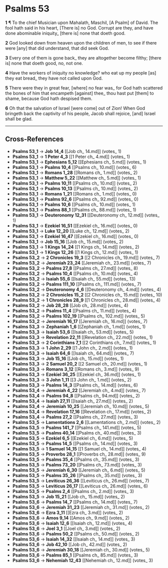 # Psalms 53

**1** ¶ To the chief Musician upon Mahalath, Maschil, [A Psalm] of David. The fool hath said in his heart, [There is] no God. Corrupt are they, and have done abominable iniquity_ [there is] none that doeth good.

**2** God looked down from heaven upon the children of men, to see if there were [any] that did understand, that did seek God.

**3** Every one of them is gone back_ they are altogether become filthy; [there is] none that doeth good, no, not one.

**4** Have the workers of iniquity no knowledge? who eat up my people [as] they eat bread_ they have not called upon God.

**5** There were they in great fear, [where] no fear was_ for God hath scattered the bones of him that encampeth [against] thee_ thou hast put [them] to shame, because God hath despised them.

**6** Oh that the salvation of Israel [were come] out of Zion! When God bringeth back the captivity of his people, Jacob shall rejoice, [and] Israel shall be glad.

---

## Cross-References

- **Psalms 53_1** → **Job 14_4** [[Job ch_ 14.md]] (votes_ 1)
- **Psalms 53_1** → **1 Peter 4_3** [[1 Peter ch_ 4.md]] (votes_ 1)
- **Psalms 53_1** → **Ephesians 5_12** [[Ephesians ch_ 5.md]] (votes_ 1)
- **Psalms 53_1** → **Psalms 10_4** [[Psalms ch_ 10.md]] (votes_ 6)
- **Psalms 53_1** → **Romans 1_28** [[Romans ch_ 1.md]] (votes_ 2)
- **Psalms 53_1** → **Matthew 5_22** [[Matthew ch_ 5.md]] (votes_ 1)
- **Psalms 53_1** → **Psalms 10_11** [[Psalms ch_ 10.md]] (votes_ 2)
- **Psalms 53_1** → **Psalms 10_13** [[Psalms ch_ 10.md]] (votes_ 2)
- **Psalms 53_1** → **Romans 1_21** [[Romans ch_ 1.md]] (votes_ 0)
- **Psalms 53_1** → **Psalms 92_6** [[Psalms ch_ 92.md]] (votes_ 0)
- **Psalms 53_1** → **Psalms 10_6** [[Psalms ch_ 10.md]] (votes_ 1)
- **Psalms 53_1** → **Psalms 88_1** [[Psalms ch_ 88.md]] (votes_ 1)
- **Psalms 53_1** → **Deuteronomy 12_31** [[Deuteronomy ch_ 12.md]] (votes_ 1)
- **Psalms 53_1** → **Ezekiel 16_51** [[Ezekiel ch_ 16.md]] (votes_ 0)
- **Psalms 53_1** → **Luke 12_20** [[Luke ch_ 12.md]] (votes_ 2)
- **Psalms 53_1** → **Ezekiel 16_47** [[Ezekiel ch_ 16.md]] (votes_ 0)
- **Psalms 53_1** → **Job 15_16** [[Job ch_ 15.md]] (votes_ 2)
- **Psalms 53_1** → **1 Kings 14_24** [[1 Kings ch_ 14.md]] (votes_ 2)
- **Psalms 53_1** → **1 Kings 12_26** [[1 Kings ch_ 12.md]] (votes_ 1)
- **Psalms 53_2** → **2 Chronicles 19_3** [[2 Chronicles ch_ 19.md]] (votes_ 7)
- **Psalms 53_2** → **Jeremiah 23_24** [[Jeremiah ch_ 23.md]] (votes_ 7)
- **Psalms 53_2** → **Psalms 27_8** [[Psalms ch_ 27.md]] (votes_ 8)
- **Psalms 53_2** → **Psalms 10_4** [[Psalms ch_ 10.md]] (votes_ 4)
- **Psalms 53_2** → **Isaiah 55_6** [[Isaiah ch_ 55.md]] (votes_ 13)
- **Psalms 53_2** → **Psalms 111_10** [[Psalms ch_ 111.md]] (votes_ 7)
- **Psalms 53_2** → **Deuteronomy 4_6** [[Deuteronomy ch_ 4.md]] (votes_ 4)
- **Psalms 53_2** → **2 Chronicles 15_2** [[2 Chronicles ch_ 15.md]] (votes_ 10)
- **Psalms 53_2** → **1 Chronicles 28_9** [[1 Chronicles ch_ 28.md]] (votes_ 4)
- **Psalms 53_2** → **Job 28_28** [[Job ch_ 28.md]] (votes_ 4)
- **Psalms 53_2** → **Psalms 11_4** [[Psalms ch_ 11.md]] (votes_ 4)
- **Psalms 53_2** → **Psalms 102_19** [[Psalms ch_ 102.md]] (votes_ 5)
- **Psalms 53_2** → **Jeremiah 16_17** [[Jeremiah ch_ 16.md]] (votes_ 7)
- **Psalms 53_3** → **Zephaniah 1_6** [[Zephaniah ch_ 1.md]] (votes_ 1)
- **Psalms 53_3** → **Isaiah 53_6** [[Isaiah ch_ 53.md]] (votes_ 5)
- **Psalms 53_3** → **Revelation 22_11** [[Revelation ch_ 22.md]] (votes_ 1)
- **Psalms 53_3** → **2 Corinthians 7_1** [[2 Corinthians ch_ 7.md]] (votes_ 1)
- **Psalms 53_3** → **1 John 2_29** [[1 John ch_ 2.md]] (votes_ 1)
- **Psalms 53_3** → **Isaiah 64_6** [[Isaiah ch_ 64.md]] (votes_ 7)
- **Psalms 53_3** → **Job 15_16** [[Job ch_ 15.md]] (votes_ 1)
- **Psalms 53_3** → **2 Samuel 20_2** [[2 Samuel ch_ 20.md]] (votes_ 1)
- **Psalms 53_3** → **Romans 3_12** [[Romans ch_ 3.md]] (votes_ 9)
- **Psalms 53_3** → **Ezekiel 36_25** [[Ezekiel ch_ 36.md]] (votes_ 1)
- **Psalms 53_3** → **3 John 1_11** [[3 John ch_ 1.md]] (votes_ 2)
- **Psalms 53_3** → **Psalms 14_3** [[Psalms ch_ 14.md]] (votes_ 6)
- **Psalms 53_4** → **Jeremiah 4_22** [[Jeremiah ch_ 4.md]] (votes_ 7)
- **Psalms 53_4** → **Psalms 94_8** [[Psalms ch_ 94.md]] (votes_ 2)
- **Psalms 53_4** → **Isaiah 27_11** [[Isaiah ch_ 27.md]] (votes_ 2)
- **Psalms 53_4** → **Jeremiah 10_25** [[Jeremiah ch_ 10.md]] (votes_ 5)
- **Psalms 53_4** → **Revelation 17_16** [[Revelation ch_ 17.md]] (votes_ 2)
- **Psalms 53_4** → **Psalms 27_2** [[Psalms ch_ 27.md]] (votes_ 3)
- **Psalms 53_5** → **Lamentations 2_6** [[Lamentations ch_ 2.md]] (votes_ 2)
- **Psalms 53_5** → **Psalms 141_7** [[Psalms ch_ 141.md]] (votes_ 5)
- **Psalms 53_5** → **Psalms 40_14** [[Psalms ch_ 40.md]] (votes_ 3)
- **Psalms 53_5** → **Ezekiel 6_5** [[Ezekiel ch_ 6.md]] (votes_ 5)
- **Psalms 53_5** → **Psalms 14_5** [[Psalms ch_ 14.md]] (votes_ 3)
- **Psalms 53_5** → **1 Samuel 14_15** [[1 Samuel ch_ 14.md]] (votes_ 4)
- **Psalms 53_5** → **Proverbs 28_1** [[Proverbs ch_ 28.md]] (votes_ 9)
- **Psalms 53_5** → **Psalms 35_4** [[Psalms ch_ 35.md]] (votes_ 3)
- **Psalms 53_5** → **Psalms 73_20** [[Psalms ch_ 73.md]] (votes_ 3)
- **Psalms 53_5** → **Jeremiah 6_30** [[Jeremiah ch_ 6.md]] (votes_ 5)
- **Psalms 53_5** → **Psalms 35_26** [[Psalms ch_ 35.md]] (votes_ 3)
- **Psalms 53_5** → **Leviticus 26_36** [[Leviticus ch_ 26.md]] (votes_ 7)
- **Psalms 53_5** → **Leviticus 26_17** [[Leviticus ch_ 26.md]] (votes_ 6)
- **Psalms 53_5** → **Psalms 2_4** [[Psalms ch_ 2.md]] (votes_ 3)
- **Psalms 53_5** → **Job 15_21** [[Job ch_ 15.md]] (votes_ 2)
- **Psalms 53_6** → **Psalms 14_7** [[Psalms ch_ 14.md]] (votes_ 7)
- **Psalms 53_6** → **Jeremiah 31_23** [[Jeremiah ch_ 31.md]] (votes_ 2)
- **Psalms 53_6** → **Ezra 3_11** [[Ezra ch_ 3.md]] (votes_ 2)
- **Psalms 53_6** → **Amos 9_14** [[Amos ch_ 9.md]] (votes_ 2)
- **Psalms 53_6** → **Isaiah 12_6** [[Isaiah ch_ 12.md]] (votes_ 4)
- **Psalms 53_6** → **Joel 3_1** [[Joel ch_ 3.md]] (votes_ 2)
- **Psalms 53_6** → **Psalms 50_2** [[Psalms ch_ 50.md]] (votes_ 2)
- **Psalms 53_6** → **Isaiah 14_32** [[Isaiah ch_ 14.md]] (votes_ 3)
- **Psalms 53_6** → **Job 42_10** [[Job ch_ 42.md]] (votes_ 2)
- **Psalms 53_6** → **Jeremiah 30_18** [[Jeremiah ch_ 30.md]] (votes_ 5)
- **Psalms 53_6** → **Psalms 85_1** [[Psalms ch_ 85.md]] (votes_ 3)
- **Psalms 53_6** → **Nehemiah 12_43** [[Nehemiah ch_ 12.md]] (votes_ 3)
